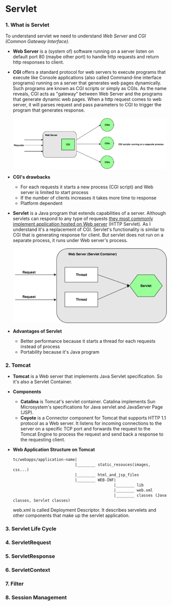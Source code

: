 # Servlet

### 1. What is Servlet
To understand servlet we need to understand *Web Server* and *CGI (Common Gateway Interface)*.

* **Web Server** is a (system of) software running on a server listen on default port 80 (maybe other port) to handle http requests and return http responses to client.

* **CGI** offers a standard protocol for web servers to execute programs that execute like Console applications (also called Command-line interface programs) running on a server that generates web pages dynamically. Such programs are known as CGI scripts or simply as CGIs. As the name reveals, CGI acts as "gateway" between Web Server and the programs that generate dynamic web pages. When a http request comes to web server, it will parses request and pass parameters to CGI to trigger the program that generates response. <br/><br/>
![cgi](images/cgi.png)

* **CGI's drawbacks**
    * For each requests it starts a new process (CGI script) and Web server is limited to start process
    * If the number of clients increases it takes more time to response
    * Platform dependent

* **Servlet** is a Java program that extends capabilities of a server. Although servlets can respond to any type of requests [they most commonly implement application hosted on Web server](https://en.wikipedia.org/wiki/Java_servlet) (HTTP Servlet). As I understand it's a replacement of CGI. Servlet's functionality is similar to CGI that is generating response for client. But servlet does not run on a separate process, it runs under Web server's process.<br/><br/>
![servlet](images/java-servlet.png)

* **Advantages of Servlet**
    * Better performance because it starts a thread for each requests instead of process
    * Portability because it's Java program

### 2. Tomcat
* **Tomcat** is a Web server that implements Java Servlet specification. So it's also a Servlet Container.
* **Components**
    * **Catalina** is Tomcat's servlet container. Catalina implements Sun Microsystem's specifications for Java servlet and JavaServer Page (JSP).
    * **Coyote** is a Connector component for Tomcat that supports HTTP 1.1 protocol as a Web server. It listens for incoming connections to the server on a specific TCP port and forwards the request to the Tomcat Engine to process the request and send back a response to the requesting client.
* **Web Application Structure on Tomcat**
    ```
    tc/webapps/application-name|
                               |________ static_resouces(images, css...)
                               |________ html_and_jsp_files
                               |________ WEB-INF|
                                                |________ lib
                                                |________ web.xml
                                                |________ classes (Java classes, Servlet classes)
    ```
    
    web.xml is called Deployment Descriptor. It describes servelets and other components that make up the servlet application.

### 3. Servlet Life Cycle

### 4. ServletRequest

### 5. ServletResponse

### 6. ServletContext

### 7. Filter

### 8. Session Management
